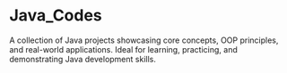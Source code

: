 # Java_Codes
A collection of Java projects showcasing core concepts, OOP principles, and real-world applications. Ideal for learning, practicing, and demonstrating Java development skills.

